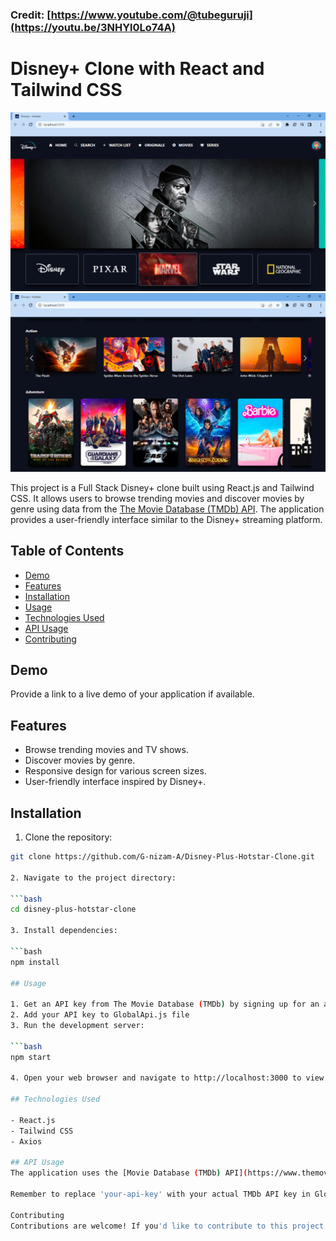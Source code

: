 ### Credit: [https://www.youtube.com/@tubeguruji](https://youtu.be/3NHYl0Lo74A)

# Disney+ Clone with React and Tailwind CSS

![Disney+ Clone](Screenshot/ss1.png)
![Disney+ Clone](Screenshot/ss2.png)

This project is a Full Stack Disney+ clone built using React.js and Tailwind CSS. It allows users to browse trending movies and discover movies by genre using data from the [The Movie Database (TMDb) API](https://www.themoviedb.org/). The application provides a user-friendly interface similar to the Disney+ streaming platform.

## Table of Contents

- [Demo](#demo)
- [Features](#features)
- [Installation](#installation)
- [Usage](#usage)
- [Technologies Used](#technologies-used)
- [API Usage](#api-usage)
- [Contributing](#contributing)

## Demo

Provide a link to a live demo of your application if available.

## Features

- Browse trending movies and TV shows.
- Discover movies by genre.
- Responsive design for various screen sizes.
- User-friendly interface inspired by Disney+.

## Installation

1. Clone the repository:

```bash
git clone https://github.com/G-nizam-A/Disney-Plus-Hotstar-Clone.git

2. Navigate to the project directory:

```bash
cd disney-plus-hotstar-clone

3. Install dependencies:

```bash
npm install

## Usage

1. Get an API key from The Movie Database (TMDb) by signing up for an account.
2. Add your API key to GlobalApi.js file
3. Run the development server:

```bash
npm start

4. Open your web browser and navigate to http://localhost:3000 to view the application.

## Technologies Used

- React.js
- Tailwind CSS
- Axios

## API Usage
The application uses the [Movie Database (TMDb) API](https://www.themoviedb.org/) to fetch movie data. The API requests are handled using the provided api.js module. Trending movies and movies by genre can be accessed through the following methods:

Remember to replace 'your-api-key' with your actual TMDb API key in GlobalApi.js file.

Contributing
Contributions are welcome! If you'd like to contribute to this project.


